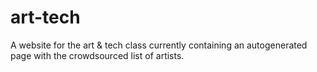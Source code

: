 # art-tech
A website for the art &amp; tech class currently containing an autogenerated page with the crowdsourced list of artists.
